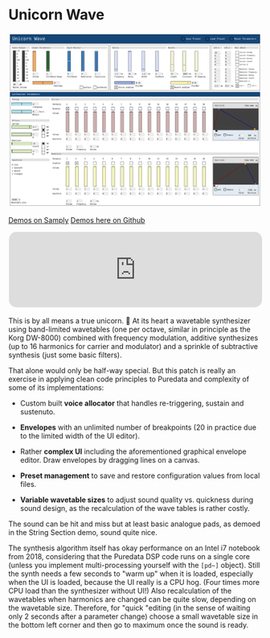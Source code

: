 Unicorn Wave
============

<img src="Screenshots/String%20Section%20(Default%20Sound).png?raw=true" alt="Screenshot">

[Demos on Samply](https://samply.app/p/yHQ1sIZ8EadgZIwAfyuz)
[Demos here on Github](Demos/)

<iframe
  src="https://samply.app/embed/yHQ1sIZ8EadgZIwAfyuz"
  frameborder="0"
  allowtransparency="true"
  style="width: 100%; border-radius: 16px; border: 1px solid rgba(255, 255, 255, 0.12)"
></iframe>

This is by all means a true unicorn. 🦄 At its heart a wavetable synthesizer
using band-limited wavetables (one per octave, similar in principle as the
Korg DW-8000) combined with frequency modulation, additive synthesizes (up
to 16 harmonics for carrier and modulator) and a sprinkle of subtractive synthesis
(just some basic filters).

That alone would only be half-way special. But this patch is really an exercise
in applying clean code principles to Puredata and complexity of some of its
implementations:

 * Custom built **voice allocator** that handles re-triggering, sustain and sustenuto.

 * **Envelopes** with an unlimited number of breakpoints (20 in practice due to the
   limited width of the UI editor).

 * Rather **complex UI** including the aforementioned graphical envelope editor.
   Draw envelopes by dragging lines on a canvas.

 * **Preset management** to save and restore configuration values from local files.

 * **Variable wavetable sizes** to adjust sound quality vs. quickness during sound
   design, as the recalculation of the wave tables is rather costly.

The sound can be hit and miss but at least basic analogue pads, as demoed in
the String Section demo, sound quite nice.

The synthesis algorithm itself has okay performance on an Intel i7 notebook
from 2018, considering that the Puredata DSP code runs on a single core (unless
you implement multi-processing yourself with the `[pd~]` object). Still the
synth needs a few seconds to "warm up" when it is loaded, especially when the
UI is loaded, because the UI really is a CPU hog. (Four times more CPU load
than the synthesizer without UI!) Also recalculation of the wavetables when
harmonics are changed can be quite slow, depending on the wavetable size.
Therefore, for "quick "editing (in the sense of waiting only 2 seconds after
a parameter change) choose a small wavetable size in the bottom left corner
and then go to maximum once the sound is ready.
